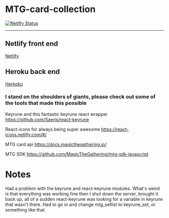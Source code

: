 # MTG-card-collection


[![Netlify Status](https://api.netlify.com/api/v1/badges/aee04681-609c-4aae-810e-5b6d00734f84/deploy-status)](https://app.netlify.com/sites/mtg-magical/deploys)

---

## Netlify front end
[Netlify](https://mtg-magical.netlify.com)


## Heroku back end
[Herkoku](https://mtg-magical-backend.herokuapp.com)



### I stand on the shoulders of giants, please check out some of the tools that made this possible
Keyrune and this fantastic keyrune react wrapper
https://github.com/Saeris/react-keyrune

React-icons for always being super awesome
https://react-icons.netlify.com/#/

MTG card api
https://docs.magicthegathering.io/

MTG SDK
https://github.com/MagicTheGathering/mtg-sdk-javascript


# Notes
Had a problem with the keyrune and react-keyrune modules. What's weird is that everything was working fine then I shut down the server, brought it back up, all of a sudden react-keyrune was looking for a variable in keyrune that wasn't there. Had to go in and change mtg_setlist to keyrune_set, or something like that. 






